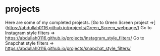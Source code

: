 # projects
Here are some of my completed projects.
[Go to Green Screen project    =>] (https://abdullah0116.github.io/projects/Green_Screen_webpage/)
Go to Instagram style filters => https://abdullah0116.github.io/projects/instagram_style_filters/
Go to Snapchat style filters  => https://abdullah0116.github.io/projects/snapchat_style_filters/
